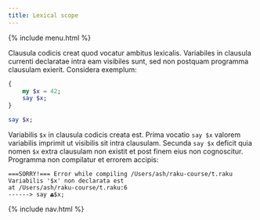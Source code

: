 ```yaml
---
title: Lexical scope
---
```


{% include menu.html %}

Clausula codicis creat quod vocatur ambitus lexicalis. Variabiles in clausula currenti declaratae intra eam visibiles sunt, sed non postquam programma clausulam exierit. Considera exemplum:

```raku
{
    my $x = 42;
    say $x;
}

say $x;
```

Variabilis `$x` in clausula codicis creata est. Prima vocatio `say $x` valorem variabilis imprimit ut visibilis sit intra clausulam. Secunda `say $x` deficit quia nomen `$x` extra clausulam non existit et post finem eius non cognoscitur. Programma non compilatur et errorem accipis:

    ===SORRY!=== Error while compiling /Users/ash/raku-course/t.raku
    Variabilis '$x' non declarata est
    at /Users/ash/raku-course/t.raku:6
    ------> say ⏏$x;

{% include nav.html %}